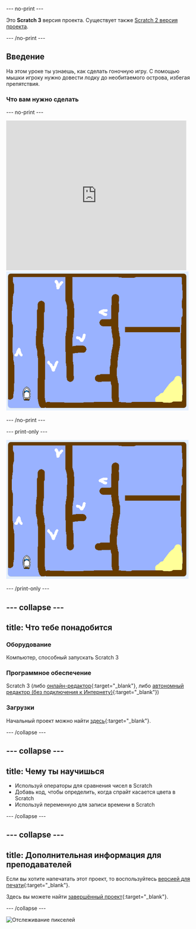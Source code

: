 --- no-print ---

Это **Scratch 3** версия проекта. Существует также [Scratch 2 версия проекта](https://projects.raspberrypi.org/ru-RU/projects/boat-race-scratch2).

--- /no-print ---

## Введение

На этом уроке ты узнаешь, как сделать гоночную игру. С помощью мышки игроку нужно довести лодку до необитаемого острова, избегая препятствия.

### Что вам нужно сделать

--- no-print ---

<div class="scratch-preview">
  <iframe allowtransparency="true" width="485" height="402" src="https://scratch.mit.edu/projects/embed/461947710/?autostart=false" frameborder="0" scrolling="no"></iframe>
  <img src="images/boat_race_demo.png">
</div>

--- /no-print ---

--- print-only ---

![демонстрация лодочной гонки](images/boat_race_demo.png)

--- /print-only ---

--- collapse ---
---
title: Что тебе понадобится
---

### Оборудование

Компьютер, способный запускать Scratch 3

### Программное обеспечение

Scratch 3 (либо [онлайн-редактор](https://rpf.io/scratchon){:target="_blank"}, либо [автономный редактор (без подключения к Интернету)](https://rpf.io/scratchoff){:target="_blank"})

### Загрузки

Начальный проект можно найти [здесь](http://rpf.io/p/ru-RU/boat-race-go){:target="_blank"}.

--- /collapse ---

--- collapse ---
---
title: Чему ты научишься
---

- Используй операторы для сравнения чисел в Scratch
- Добавь код, чтобы определить, когда спрайт касается цвета в Scratch
- Используй переменную для записи времени в Scratch

--- /collapse ---

--- collapse ---
---
title: Дополнительная информация для преподавателей
---

Если вы хотите напечатать этот проект, то воспользуйтесь [версией для печати](https://projects.raspberrypi.org/ru-RU/projects/boat-race/print){:target="_blank"}.

Здесь вы можете найти [завершённый проект](http://rpf.io/p/ru-RU/boat-race-get){:target="_blank"}.

--- /collapse ---

![Отслеживание пикселей](https://code.org/api/hour/begin_codeclub_boatrace.png)